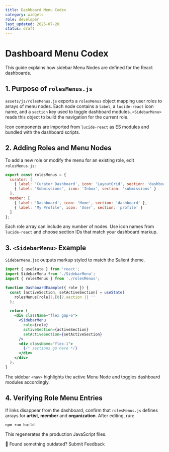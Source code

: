 ```yaml
---
title: Dashboard Menu Codex
category: widgets
role: developer
last_updated: 2025-07-20
status: draft
---
```


# Dashboard Menu Codex

This guide explains how sidebar Menu Nodes are defined for the React dashboards.

## 1. Purpose of `rolesMenus.js`

`assets/js/rolesMenus.js` exports a `rolesMenus` object mapping user roles to arrays of menu nodes. Each node contains a `label`, a `lucide-react` icon name, and a `section` key used to toggle dashboard modules. `<SidebarMenu>` reads this object to build the navigation for the current role.

Icon components are imported from `lucide-react` as ES modules and bundled with the dashboard scripts.

## 2. Adding Roles and Menu Nodes

To add a new role or modify the menu for an existing role, edit `rolesMenus.js`:

```js
export const rolesMenus = {
  curator: [
    { label: 'Curator Dashboard', icon: 'LayoutGrid', section: 'dashboard' },
    { label: 'Submissions', icon: 'Inbox', section: 'submissions' }
  ],
  member: [
    { label: 'Dashboard', icon: 'Home', section: 'dashboard' },
    { label: 'My Profile', icon: 'User', section: 'profile' }
  ]
};
```

Each role array can include any number of nodes. Use icon names from `lucide-react` and choose section IDs that match your dashboard markup.

## 3. `<SidebarMenu>` Example

`SidebarMenu.jsx` outputs markup styled to match the Salient theme.

```jsx
import { useState } from 'react';
import SidebarMenu from './SidebarMenu';
import { rolesMenus } from './rolesMenus';

function DashboardExample({ role }) {
  const [activeSection, setActiveSection] = useState(
    rolesMenus[role]?.[0]?.section || ''
  );

  return (
    <div className="flex gap-6">
      <SidebarMenu
        role={role}
        activeSection={activeSection}
        setActiveSection={setActiveSection}
      />
      <div className="flex-1">
        {/* sections go here */}
      </div>
    </div>
  );
}
```

The sidebar `<nav>` highlights the active Menu Node and toggles dashboard modules accordingly.

## 4. Verifying Role Menu Entries

If links disappear from the dashboard, confirm that `rolesMenus.js` defines arrays for **artist**, **member** and **organization**. After editing, run:

```bash
npm run build
```

This regenerates the production JavaScript files.

💬 Found something outdated? Submit Feedback
